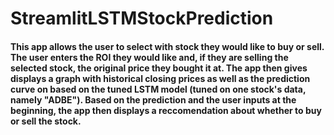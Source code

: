 # StreamlitLSTMStockPrediction
#### This app allows the user to select with stock they would like to buy or sell. The user enters the ROI they would like and, if they are selling the selected stock, the original price they bought it at. The app then gives displays a graph with historical closing prices as well as the prediction curve on based on the tuned LSTM model (tuned on one stock's data, namely "ADBE"). Based on the prediction and the user inputs at the beginning, the app then displays a reccomendation about whether to buy or sell the stock.
